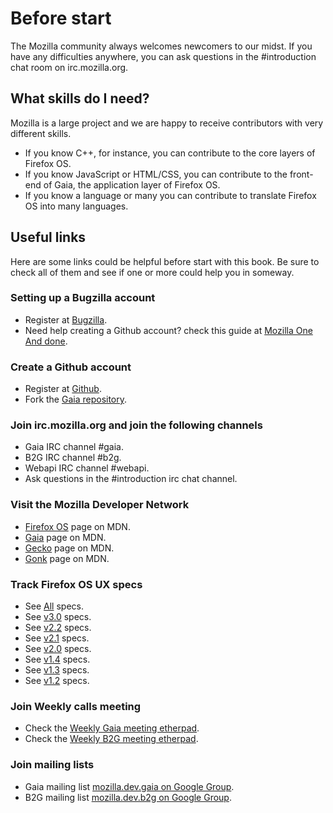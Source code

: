 # Before start
The Mozilla community always welcomes newcomers to our midst. If you have any difficulties anywhere, you can ask questions in the #introduction chat room on irc.mozilla.org.

## What skills do I need?
Mozilla is a large project and we are happy to receive contributors with very different skills.

* If you know C++, for instance, you can contribute to the core layers of Firefox OS.
* If you know JavaScript or HTML/CSS, you can contribute to the front-end of Gaia, the application layer of Firefox OS.
* If you know a language or many you can contribute to translate Firefox OS into many languages.

## Useful links
Here are some links could be helpful before start with this book. Be sure to check all of them and see if one or more could help you in someway.

### Setting up a Bugzilla account
* Register at [Bugzilla](https://bugzilla.mozilla.org).
* Need help creating a Github account? check this guide at [Mozilla One And done]().

### Create a Github account
* Register at [Github](https://github.com).
* Fork the [Gaia repository](https://github.com/mozilla-b2g/gaia).

### Join irc.mozilla.org and join the following channels
* Gaia IRC channel #gaia.
* B2G IRC channel #b2g.
* Webapi IRC channel #webapi.
* Ask questions in the #introduction irc chat channel.

### Visit the Mozilla Developer Network
* [Firefox OS](https://developer.mozilla.org/en-US/Firefox_OS) page on MDN.
* [Gaia](https://developer.mozilla.org/en-US/Firefox_OS/Platform/Gaia) page on MDN.
* [Gecko](https://developer.mozilla.org/en-US/docs/Mozilla/Gecko) page on MDN.
* [Gonk](https://developer.mozilla.org/en-US/Firefox_OS/Platform/Gonk) page on MDN.

### Track Firefox OS UX specs
* See [All](https://mozilla.app.box.com/s/44utizl9oz4eupyu3fuu) specs.
* See [v3.0]() specs.
* See [v2.2]() specs.
* See [v2.1](https://mozilla.app.box.com/s/44utizl9oz4eupyu3fuu/1/1759289051) specs.
* See [v2.0](https://mozilla.app.box.com/s/44utizl9oz4eupyu3fuu/1/1732424767) specs.
* See [v1.4](https://mozilla.app.box.com/s/44utizl9oz4eupyu3fuu/1/1226137087) specs.
* See [v1.3](https://mozilla.app.box.com/s/44utizl9oz4eupyu3fuu/1/1147153091) specs.
* See [v1.2](https://mozilla.app.box.com/s/44utizl9oz4eupyu3fuu/1/1030015572) specs.

### Join Weekly calls meeting
* Check the [Weekly Gaia meeting etherpad](https://etherpad.mozilla.org/gaia-meeting-notes).
* Check the [Weekly B2G meeting etherpad](https://etherpad.mozilla.org/gaia-meeting-notes).

### Join mailing lists
* Gaia mailing list [mozilla.dev.gaia on Google Group](https://groups.google.com/forum/#!forum/mozilla.dev.gaia).
* B2G mailing list [mozilla.dev.b2g on Google Group](https://groups.google.com/forum/#!forum/mozilla.dev.b2g).